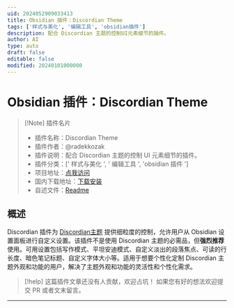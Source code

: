 ```yaml
---
uid: 2024052909033413
title: Obsidian 插件：Discordian Theme
tags: ['样式与美化', '编辑工具', 'obsidian插件']
description: 配合 Discordian 主题的控制UI元素细节的插件。
author: AI
type: auto
draft: false
editable: false
modified: 20240101000000
---
```


# Obsidian 插件：Discordian Theme

> [!Note] 插件名片
> - 插件名称：Discordian Theme
> - 插件作者：@radekkozak
> - 插件说明：配合 Discordian 主题的控制 UI 元素细节的插件。
> - 插件分类：[' 样式与美化 ', ' 编辑工具 ', 'obsidian 插件 ']
> - 项目地址：[点我访问](https://github.com/radekkozak/discordian-plugin)
> - 国内下载地址：[下载安装](https://pkmer.cn/products/plugin/pluginMarket/?discordian-plugin)
> - 自述文件：[Readme](https://ghproxy.net/https://raw.githubusercontent.com/radekkozak/discordian-plugin/master/README.md)

## 概述

Discordian 插件为 [Discordian主题](https://github.com/radekkozak/discordian) 提供细粒度的控制，允许用户从 Obsidian 设置面板进行自定义设置。该插件不是使用 Discordian 主题的必需品，但**强烈推荐**使用。可用设置包括写作模式、平坦安迪模式、自定义淡出的段落焦点、可读的行长度、暗色笔记标题、自定义字体大小等。适用于想要个性化定制 Discordian 主题外观和功能的用户，解决了主题外观和功能的灵活性和个性化需求。

> [!help]
> 这篇插件文章还没有人贡献，欢迎占坑！
> 如果您有好的想法欢迎提交 PR 或者文末留言。

---



